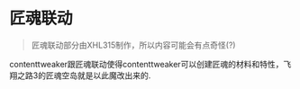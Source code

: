 # 匠魂联动

> 匠魂联动部分由XHL315制作，所以内容可能会有点奇怪(?)

contenttweaker跟匠魂联动使得contenttweaker可以创建匠魂的材料和特性，飞翔之路3的匠魂空岛就是以此魔改出来的.
